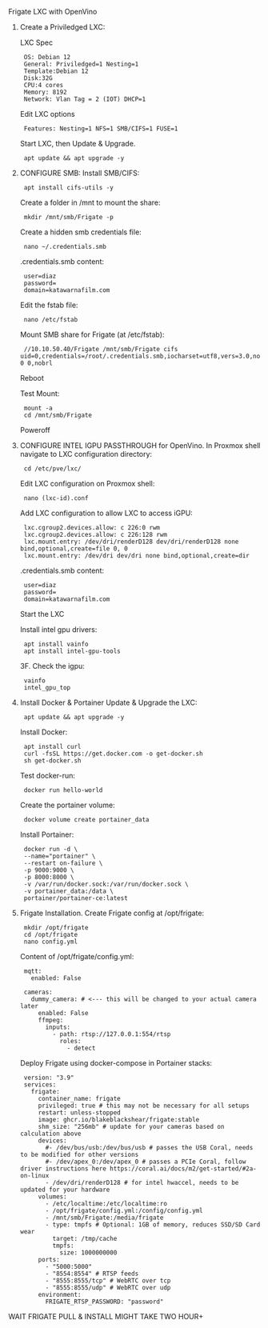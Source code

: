 Frigate LXC with OpenVino

1. Create a Priviledged LXC:

	LXC Spec

		OS: Debian 12
		General: Priviledged=1 Nesting=1
		Template:Debian 12
		Disk:32G
		CPU:4 cores
		Memory: 8192
		Network: Vlan Tag = 2 (IOT) DHCP=1
		
	Edit LXC options

		Features: Nesting=1 NFS=1 SMB/CIFS=1 FUSE=1
		

	Start LXC, then Update & Upgrade.

		apt update && apt upgrade -y

2. CONFIGURE SMB:
   	Install SMB/CIFS:

		apt install cifs-utils -y


   	Create a folder in /mnt to mount the share:

		mkdir /mnt/smb/Frigate -p


   	Create a hidden smb credentials file:

		nano ~/.credentials.smb
	
   	.credentials.smb content:

		user=diaz
		password= 
		domain=katawarnafilm.com

   	Edit the fstab file:

		nano /etc/fstab
		
	Mount SMB share for Frigate (at /etc/fstab):

		//10.10.50.40/Frigate /mnt/smb/Frigate cifs uid=0,credentials=/root/.credentials.smb,iocharset=utf8,vers=3.0,noperm 0 0,nobrl

	
   	Reboot


   	Test Mount:

		mount -a
		cd /mnt/smb/Frigate

   	Poweroff

3. CONFIGURE INTEL IGPU PASSTHROUGH for OpenVino.
   	In Proxmox shell navigate to LXC configuration directory:

		cd /etc/pve/lxc/

   	Edit LXC configuration on Proxmox shell:

   		nano (lxc-id).conf

   	Add LXC configuration to allow LXC to access iGPU:

		lxc.cgroup2.devices.allow: c 226:0 rwm
		lxc.cgroup2.devices.allow: c 226:128 rwm
		lxc.mount.entry: /dev/dri/renderD128 dev/dri/renderD128 none bind,optional,create=file 0, 0
		lxc.mount.entry: /dev/dri dev/dri none bind,optional,create=dir
	
   	.credentials.smb content:

		user=diaz
		password= 
		domain=katawarnafilm.com

   	Start the LXC
		
	Install intel gpu drivers:

		apt install vainfo
		apt install intel-gpu-tools

   	3F. Check the igpu:
   
		vainfo
		intel_gpu_top


4. Install Docker & Portainer
	Update & Upgrade the LXC:

   		apt update && apt upgrade -y

 
	Install Docker:

		apt install curl
		curl -fsSL https://get.docker.com -o get-docker.sh
		sh get-docker.sh

   	Test docker-run:
   
   		docker run hello-world

	Create the portainer volume:

		docker volume create portainer_data

   	Install Portainer:

		docker run -d \
		--name="portainer" \
		--restart on-failure \
		-p 9000:9000 \
		-p 8000:8000 \
		-v /var/run/docker.sock:/var/run/docker.sock \
		-v portainer_data:/data \
		portainer/portainer-ce:latest
	
6. Frigate Installation.
	Create Frigate config at /opt/frigate:

		mkdir /opt/frigate
		cd /opt/frigate
		nano config.yml

	Content of /opt/frigate/config.yml:

		mqtt:
		  enabled: False
		
		cameras:
		  dummy_camera: # <--- this will be changed to your actual camera later
		    enabled: False
		    ffmpeg:
		      inputs:
		        - path: rtsp://127.0.0.1:554/rtsp
		          roles:
		            - detect

	

   	Deploy Frigate using docker-compose in Portainer stacks:

		version: "3.9"
		services:
		  frigate:
		    container_name: frigate
		    privileged: true # this may not be necessary for all setups
		    restart: unless-stopped
		    image: ghcr.io/blakeblackshear/frigate:stable
		    shm_size: "256mb" # update for your cameras based on calculation above
		    devices:
		      #- /dev/bus/usb:/dev/bus/usb # passes the USB Coral, needs to be modified for other versions
		      #- /dev/apex_0:/dev/apex_0 # passes a PCIe Coral, follow driver instructions here https://coral.ai/docs/m2/get-started/#2a-on-linux
		      - /dev/dri/renderD128 # for intel hwaccel, needs to be updated for your hardware
		    volumes:
		      - /etc/localtime:/etc/localtime:ro
		      - /opt/frigate/config.yml:/config/config.yml
		      - /mnt/smb/Frigate:/media/frigate
		      - type: tmpfs # Optional: 1GB of memory, reduces SSD/SD Card wear
		        target: /tmp/cache
		        tmpfs:
		          size: 1000000000
		    ports:
		      - "5000:5000"
		      - "8554:8554" # RTSP feeds
		      - "8555:8555/tcp" # WebRTC over tcp
		      - "8555:8555/udp" # WebRTC over udp
		    environment:
		      FRIGATE_RTSP_PASSWORD: "password"



WAIT FRIGATE PULL & INSTALL MIGHT TAKE TWO HOUR+
   
